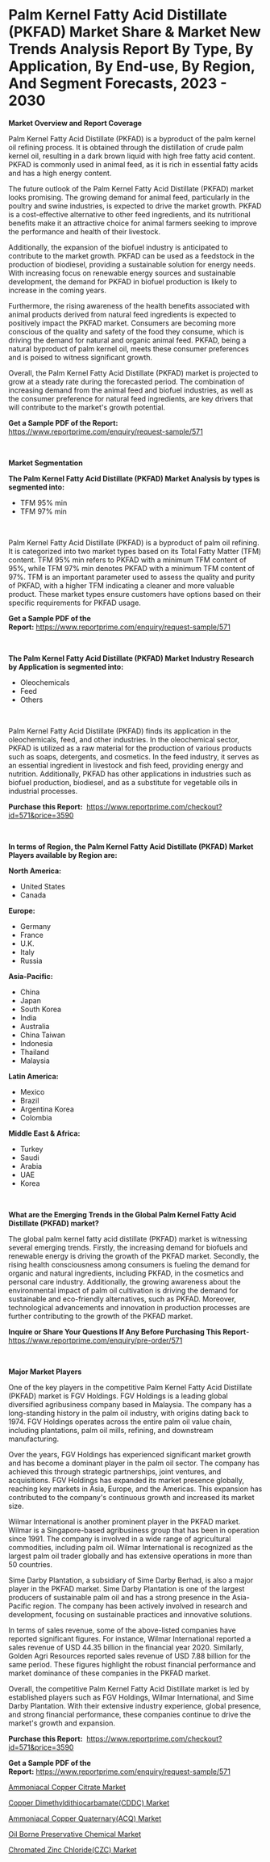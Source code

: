 <p><h1>Palm Kernel Fatty Acid Distillate (PKFAD) Market Share & Market New Trends Analysis Report By Type, By Application, By End-use, By Region, And Segment Forecasts, 2023 - 2030</h1></p><p><strong>Market Overview and Report Coverage</strong></p>
<p><p>Palm Kernel Fatty Acid Distillate (PKFAD) is a byproduct of the palm kernel oil refining process. It is obtained through the distillation of crude palm kernel oil, resulting in a dark brown liquid with high free fatty acid content. PKFAD is commonly used in animal feed, as it is rich in essential fatty acids and has a high energy content.</p><p>The future outlook of the Palm Kernel Fatty Acid Distillate (PKFAD) market looks promising. The growing demand for animal feed, particularly in the poultry and swine industries, is expected to drive the market growth. PKFAD is a cost-effective alternative to other feed ingredients, and its nutritional benefits make it an attractive choice for animal farmers seeking to improve the performance and health of their livestock.</p><p>Additionally, the expansion of the biofuel industry is anticipated to contribute to the market growth. PKFAD can be used as a feedstock in the production of biodiesel, providing a sustainable solution for energy needs. With increasing focus on renewable energy sources and sustainable development, the demand for PKFAD in biofuel production is likely to increase in the coming years.</p><p>Furthermore, the rising awareness of the health benefits associated with animal products derived from natural feed ingredients is expected to positively impact the PKFAD market. Consumers are becoming more conscious of the quality and safety of the food they consume, which is driving the demand for natural and organic animal feed. PKFAD, being a natural byproduct of palm kernel oil, meets these consumer preferences and is poised to witness significant growth.</p><p>Overall, the Palm Kernel Fatty Acid Distillate (PKFAD) market is projected to grow at a steady rate during the forecasted period. The combination of increasing demand from the animal feed and biofuel industries, as well as the consumer preference for natural feed ingredients, are key drivers that will contribute to the market's growth potential.</p></p>
<p><strong>Get a Sample PDF of the Report:</strong> <a href="https://www.reportprime.com/enquiry/request-sample/571">https://www.reportprime.com/enquiry/request-sample/571</a></p>
<p>&nbsp;</p>
<p><strong>Market Segmentation</strong></p>
<p><strong>The Palm Kernel Fatty Acid Distillate (PKFAD) Market Analysis by types is segmented into:</strong></p>
<p><ul><li>TFM 95% min</li><li>TFM 97% min</li></ul></p>
<p>&nbsp;</p>
<p><p>Palm Kernel Fatty Acid Distillate (PKFAD) is a byproduct of palm oil refining. It is categorized into two market types based on its Total Fatty Matter (TFM) content. TFM 95% min refers to PKFAD with a minimum TFM content of 95%, while TFM 97% min denotes PKFAD with a minimum TFM content of 97%. TFM is an important parameter used to assess the quality and purity of PKFAD, with a higher TFM indicating a cleaner and more valuable product. These market types ensure customers have options based on their specific requirements for PKFAD usage.</p></p>
<p><strong>Get a Sample PDF of the Report:</strong>&nbsp;<a href="https://www.reportprime.com/enquiry/request-sample/571">https://www.reportprime.com/enquiry/request-sample/571</a></p>
<p>&nbsp;</p>
<p><strong>The Palm Kernel Fatty Acid Distillate (PKFAD) Market Industry Research by Application is segmented into:</strong></p>
<p><ul><li>Oleochemicals</li><li>Feed</li><li>Others</li></ul></p>
<p>&nbsp;</p>
<p><p>Palm Kernel Fatty Acid Distillate (PKFAD) finds its application in the oleochemicals, feed, and other industries. In the oleochemical sector, PKFAD is utilized as a raw material for the production of various products such as soaps, detergents, and cosmetics. In the feed industry, it serves as an essential ingredient in livestock and fish feed, providing energy and nutrition. Additionally, PKFAD has other applications in industries such as biofuel production, biodiesel, and as a substitute for vegetable oils in industrial processes.</p></p>
<p><strong>Purchase this Report:</strong>&nbsp; <a href="https://www.reportprime.com/checkout?id=571&price=3590">https://www.reportprime.com/checkout?id=571&price=3590</a></p>
<p>&nbsp;</p>
<p><strong>In terms of Region, the Palm Kernel Fatty Acid Distillate (PKFAD) Market Players available by Region are:</strong></p>
<p>
    <p> <strong> North America: </strong>
        <ul>
            <li>United States</li>
            <li>Canada</li>
        </ul>
        </p> 
    <p> <strong> Europe: </strong>
        <ul>
            <li>Germany</li>
            <li>France</li>
            <li>U.K.</li>
            <li>Italy</li>
            <li>Russia</li>
        </ul>
        </p> 
    <p> <strong> Asia-Pacific: </strong>
        <ul>
            <li>China</li>
            <li>Japan</li>
            <li>South Korea</li>
            <li>India</li>
            <li>Australia</li>
            <li>China Taiwan</li>
            <li>Indonesia</li>
            <li>Thailand</li>
            <li>Malaysia</li>
        </ul>
        </p> 
    <p> <strong> Latin America: </strong>
        <ul>
            <li>Mexico</li>
            <li>Brazil</li>
            <li>Argentina Korea</li>
            <li>Colombia</li>
        </ul>
        </p> 
    <p> <strong> Middle East & Africa: </strong>
        <ul>
            <li>Turkey</li>
            <li>Saudi</li>
            <li>Arabia</li>
            <li>UAE</li>
            <li>Korea</li>
        </ul>
    </p>
    </p>
<p>&nbsp;</p>
<p><strong>What are the Emerging Trends in the Global Palm Kernel Fatty Acid Distillate (PKFAD) market?</strong></p>
<p><p>The global palm kernel fatty acid distillate (PKFAD) market is witnessing several emerging trends. Firstly, the increasing demand for biofuels and renewable energy is driving the growth of the PKFAD market. Secondly, the rising health consciousness among consumers is fueling the demand for organic and natural ingredients, including PKFAD, in the cosmetics and personal care industry. Additionally, the growing awareness about the environmental impact of palm oil cultivation is driving the demand for sustainable and eco-friendly alternatives, such as PKFAD. Moreover, technological advancements and innovation in production processes are further contributing to the growth of the PKFAD market.</p></p>
<p><strong>Inquire or Share Your Questions If Any Before Purchasing This Report</strong>- <a href="https://www.reportprime.com/enquiry/pre-order/571">https://www.reportprime.com/enquiry/pre-order/571</a></p>
<p>&nbsp;</p>
<p><strong>Major Market Players</strong></p>
<p><p>One of the key players in the competitive Palm Kernel Fatty Acid Distillate (PKFAD) market is FGV Holdings. FGV Holdings is a leading global diversified agribusiness company based in Malaysia. The company has a long-standing history in the palm oil industry, with origins dating back to 1974. FGV Holdings operates across the entire palm oil value chain, including plantations, palm oil mills, refining, and downstream manufacturing.</p><p>Over the years, FGV Holdings has experienced significant market growth and has become a dominant player in the palm oil sector. The company has achieved this through strategic partnerships, joint ventures, and acquisitions. FGV Holdings has expanded its market presence globally, reaching key markets in Asia, Europe, and the Americas. This expansion has contributed to the company's continuous growth and increased its market size.</p><p>Wilmar International is another prominent player in the PKFAD market. Wilmar is a Singapore-based agribusiness group that has been in operation since 1991. The company is involved in a wide range of agricultural commodities, including palm oil. Wilmar International is recognized as the largest palm oil trader globally and has extensive operations in more than 50 countries.</p><p>Sime Darby Plantation, a subsidiary of Sime Darby Berhad, is also a major player in the PKFAD market. Sime Darby Plantation is one of the largest producers of sustainable palm oil and has a strong presence in the Asia-Pacific region. The company has been actively involved in research and development, focusing on sustainable practices and innovative solutions.</p><p>In terms of sales revenue, some of the above-listed companies have reported significant figures. For instance, Wilmar International reported a sales revenue of USD 44.35 billion in the financial year 2020. Similarly, Golden Agri Resources reported sales revenue of USD 7.88 billion for the same period. These figures highlight the robust financial performance and market dominance of these companies in the PKFAD market.</p><p>Overall, the competitive Palm Kernel Fatty Acid Distillate market is led by established players such as FGV Holdings, Wilmar International, and Sime Darby Plantation. With their extensive industry experience, global presence, and strong financial performance, these companies continue to drive the market's growth and expansion.</p></p>
<p><strong>Purchase this Report:</strong>&nbsp;&nbsp;<a href="https://www.reportprime.com/checkout?id=571&price=3590">https://www.reportprime.com/checkout?id=571&price=3590</a></p>
<p></p>
<p><strong>Get a Sample PDF of the Report:</strong>&nbsp;<a href="https://www.reportprime.com/enquiry/request-sample/571">https://www.reportprime.com/enquiry/request-sample/571</a></p>
<p><p><a href="https://github.com/Chiragrp24/Market-Research-Report-List-2/blob/main/ammoniacal-copper-citrate-market.md">Ammoniacal Copper Citrate Market</a></p><p><a href="https://github.com/YashRP12/Market-Research-Report-List-2/blob/main/copper-dimethyldithiocarbamatecddc-market.md">Copper Dimethyldithiocarbamate(CDDC) Market</a></p><p><a href="https://github.com/Chiragrp23/Market-Research-Report-List-2/blob/main/ammoniacal-copper-quaternaryacq-market.md">Ammoniacal Copper Quaternary(ACQ) Market</a></p><p><a href="https://github.com/Chiragrp25/Market-Research-Report-List-2/blob/main/oil-borne-preservative-chemical-market.md">Oil Borne Preservative Chemical Market</a></p><p><a href="https://github.com/Chiragrp22/Market-Research-Report-List-2/blob/main/chromated-zinc-chlorideczc-market.md">Chromated Zinc Chloride(CZC) Market</a></p></p>